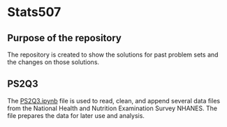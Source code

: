 # Stats507

## Purpose of the repository

The repository is created to show the solutions for past problem sets and the changes on those solutions.

## PS2Q3
The [PS2Q3.ipynb](/Users/mingjia/PS2Q3.ipynb) file is used to read, clean, and append several data files from the National Health and Nutrition Examination Survey NHANES.
The file prepares the data for later use and analysis.
